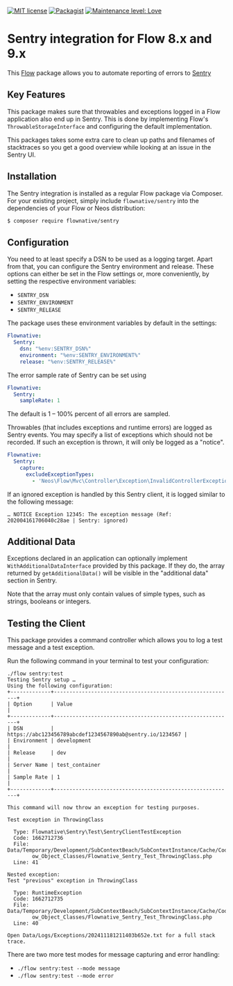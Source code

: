 [![MIT license](http://img.shields.io/badge/license-MIT-brightgreen.svg)](http://opensource.org/licenses/MIT)
[![Packagist](https://img.shields.io/packagist/v/flownative/sentry.svg)](https://packagist.org/packages/flownative/sentry)
[![Maintenance level: Love](https://img.shields.io/badge/maintenance-%E2%99%A1%E2%99%A1%E2%99%A1-ff69b4.svg)](https://www.flownative.com/en/products/open-source.html)

# Sentry integration for Flow 8.x and 9.x

This [Flow](https://flow.neos.io) package allows you to automate
reporting of errors to [Sentry](https://www.sentry.io)

## Key Features

This package makes sure that throwables and exceptions logged in a Flow
application also end up in Sentry. This is done by implementing Flow's
`ThrowableStorageInterface` and configuring the default implementation.

This packages takes some extra care to  clean up paths and filenames of
stacktraces so you get a good overview while looking at an issue in the
Sentry UI.

## Installation

The Sentry integration is installed as a regular Flow package via
Composer. For your existing project, simply include `flownative/sentry`
into the dependencies of your Flow or Neos distribution:

```bash
$ composer require flownative/sentry
```

## Configuration

You need to at least specify a DSN to be used as a logging target. Apart
from that, you can configure the Sentry environment and release. These
options can either be set in the Flow settings or, more conveniently, by
setting the respective environment variables:

- `SENTRY_DSN`
- `SENTRY_ENVIRONMENT`
- `SENTRY_RELEASE`

The package uses these environment variables by default in the settings:

```yaml
Flownative:
  Sentry:
    dsn: "%env:SENTRY_DSN%"
    environment: "%env:SENTRY_ENVIRONMENT%"
    release: "%env:SENTRY_RELEASE%"
```

The error sample rate of Sentry can be set using

```yaml
Flownative:
  Sentry:
    sampleRate: 1
```

The default is 1 – 100% percent of all errors are sampled.

Throwables (that includes exceptions and runtime errors) are logged as
Sentry events. You may specify a list of exceptions which should not be
recorded. If such an exception is thrown, it will only be logged as a
"notice".

```yaml
Flownative:
  Sentry:
    capture:
      excludeExceptionTypes:
        - 'Neos\Flow\Mvc\Controller\Exception\InvalidControllerException'
```

If an ignored exception is handled by this Sentry client, it is logged
similar to the following message:

```
… NOTICE Exception 12345: The exception message (Ref: 202004161706040c28ae | Sentry: ignored)
```

## Additional Data

Exceptions declared in an application can optionally implement
`WithAdditionalDataInterface` provided by this package. If they do, the
array returned by `getAdditionalData()` will be visible in the "additional
data" section in Sentry.

Note that the array must only contain values of simple types, such as
strings, booleans or integers.

## Testing the Client

This package provides a command controller which allows you to log a
test message and a test exception.

Run the following command in your terminal to test your configuration:

```
./flow sentry:test
Testing Sentry setup …
Using the following configuration:
+-------------+----------------------------------------------------------+
| Option      | Value                                                    |
+-------------+----------------------------------------------------------+
| DSN         | https://abc123456789abcdef1234567890ab@sentry.io/1234567 |
| Environment | development                                              |
| Release     | dev                                                      |
| Server Name | test_container                                           |
| Sample Rate | 1                                                        |
+-------------+----------------------------------------------------------+

This command will now throw an exception for testing purposes.

Test exception in ThrowingClass

  Type: Flownative\Sentry\Test\SentryClientTestException
  Code: 1662712736
  File: Data/Temporary/Development/SubContextBeach/SubContextInstance/Cache/Code/Fl
        ow_Object_Classes/Flownative_Sentry_Test_ThrowingClass.php
  Line: 41

Nested exception:
Test "previous" exception in ThrowingClass

  Type: RuntimeException
  Code: 1662712735
  File: Data/Temporary/Development/SubContextBeach/SubContextInstance/Cache/Code/Fl
        ow_Object_Classes/Flownative_Sentry_Test_ThrowingClass.php
  Line: 40

Open Data/Logs/Exceptions/202411181211403b652e.txt for a full stack trace.
```

There are two more test modes for message capturing and error handling:

- `./flow sentry:test --mode message`
- `./flow sentry:test --mode error`
